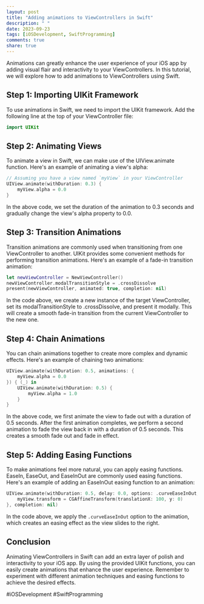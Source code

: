 ```yaml
---
layout: post
title: "Adding animations to ViewControllers in Swift"
description: " "
date: 2023-09-23
tags: [iOSDevelopment, SwiftProgramming]
comments: true
share: true
---
```


Animations can greatly enhance the user experience of your iOS app by adding visual flair and interactivity to your ViewControllers. In this tutorial, we will explore how to add animations to ViewControllers using Swift.

## Step 1: Importing UIKit Framework
To use animations in Swift, we need to import the UIKit framework. Add the following line at the top of your ViewController file:

```swift
import UIKit
```

## Step 2: Animating Views
To animate a view in Swift, we can make use of the UIView.animate function. Here's an example of animating a view's alpha:

```swift
// Assuming you have a view named `myView` in your ViewController
UIView.animate(withDuration: 0.3) {
    myView.alpha = 0.0
}
```

In the above code, we set the duration of the animation to 0.3 seconds and gradually change the view's alpha property to 0.0.

## Step 3: Transition Animations
Transition animations are commonly used when transitioning from one ViewController to another. UIKit provides some convenient methods for performing transition animations. Here's an example of a fade-in transition animation:

```swift
let newViewController = NewViewController()
newViewController.modalTransitionStyle = .crossDissolve
present(newViewController, animated: true, completion: nil)
```

In the code above, we create a new instance of the target ViewController, set its modalTransitionStyle to .crossDissolve, and present it modally. This will create a smooth fade-in transition from the current ViewController to the new one.

## Step 4: Chain Animations
You can chain animations together to create more complex and dynamic effects. Here's an example of chaining two animations:

```swift
UIView.animate(withDuration: 0.5, animations: {
    myView.alpha = 0.0
}) { (_) in
    UIView.animate(withDuration: 0.5) {
        myView.alpha = 1.0
    }
}
```

In the above code, we first animate the view to fade out with a duration of 0.5 seconds. After the first animation completes, we perform a second animation to fade the view back in with a duration of 0.5 seconds. This creates a smooth fade out and fade in effect.

## Step 5: Adding Easing Functions
To make animations feel more natural, you can apply easing functions. EaseIn, EaseOut, and EaseInOut are commonly used easing functions. Here's an example of adding an EaseInOut easing function to an animation:

```swift
UIView.animate(withDuration: 0.5, delay: 0.0, options: .curveEaseInOut, animations: {
    myView.transform = CGAffineTransform(translationX: 100, y: 0)
}, completion: nil)
```

In the code above, we apply the `.curveEaseInOut` option to the animation, which creates an easing effect as the view slides to the right.

## Conclusion

Animating ViewControllers in Swift can add an extra layer of polish and interactivity to your iOS app. By using the provided UIKit functions, you can easily create animations that enhance the user experience. Remember to experiment with different animation techniques and easing functions to achieve the desired effects.

#iOSDevelopment #SwiftProgramming